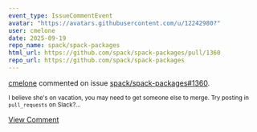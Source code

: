 ```yaml
---
event_type: IssueCommentEvent
avatar: "https://avatars.githubusercontent.com/u/12242980?"
user: cmelone
date: 2025-09-19
repo_name: spack/spack-packages
html_url: https://github.com/spack/spack-packages/pull/1360
repo_url: https://github.com/spack/spack-packages
---
```


<a href='https://github.com/cmelone' target='_blank'>cmelone</a> commented on issue <a href='https://github.com/spack/spack-packages/pull/1360' target='_blank'>spack/spack-packages#1360</a>.

<small>I believe she's on vacation, you may need to get someone else to merge. Try posting in `pull_requests` on Slack?...</small>

<a href='https://github.com/spack/spack-packages/pull/1360' target='_blank'>View Comment</a>